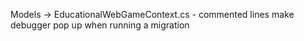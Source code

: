 Models -> EducationalWebGameContext.cs - commented lines make debugger pop up when running a migration
